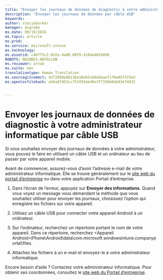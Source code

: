 ```yaml
---
title: "Envoyer les journaux de données de diagnostic à votre administrateur informatique par câble USB | Microsoft Intune"
description: "Envoyer les journaux de données par câble USB"
keywords: 
author: staciebarker
manager: angrobe
ms.date: 09/19/2016
ms.topic: article
ms.prod: 
ms.service: microsoft-intune
ms.technology: 
ms.assetid: c46775c2-9d2a-4a88-89f0-4104a462b898
ROBOTS: NOINDEX,NOFOLLOW
ms.reviewer: arnab
ms.suite: ems
translationtype: Human Translation
ms.sourcegitcommit: 42720b0e0613be10e83cb0e8aae7170a85f473e5
ms.openlocfilehash: e26a97d52cc753f83eb49e3f733668eb83ef4932


---
```



# Envoyer les journaux de données de diagnostic à votre administrateur informatique par câble USB

Si vous souhaitez envoyer des journaux de données à votre administrateur, vous pouvez le faire en utilisant un câble USB et un ordinateur au lieu de passer par votre appareil mobile.

 Avant de commencer, assurez-vous d’avoir l’adresse e-mail de votre administrateur informatique. Elle se trouve généralement sur le [site web du portail d’entreprise](http://portal.manage.microsoft.com) ou dans votre application Portail d’entreprise.

1.  Dans l’écran de l’erreur, appuyez sur **Envoyer des informations**. Quand vous voyez un message vous demandant la méthode que vous souhaitez utiliser pour envoyer les journaux, choisissez l’option qui enregistre les fichiers sur votre appareil.

2.  Utilisez un câble USB pour connecter votre appareil Android à un ordinateur.

3.  Sur l’ordinateur, recherchez un répertoire portant le nom de votre appareil. Dans ce répertoire, recherchez &lt;Appareil Android&gt;\Phone\Android\data\com.microsoft.windowsintune.companyportal\files\.

4.  Attachez les fichiers à un e-mail et envoyez-le à votre administrateur informatique.

Encore besoin d’aide ? Contactez votre administrateur informatique. Pour obtenir ses coordonnées, consultez le [site web du Portail d’entreprise](http://portal.manage.microsoft.com).



<!--HONumber=Oct16_HO2-->



